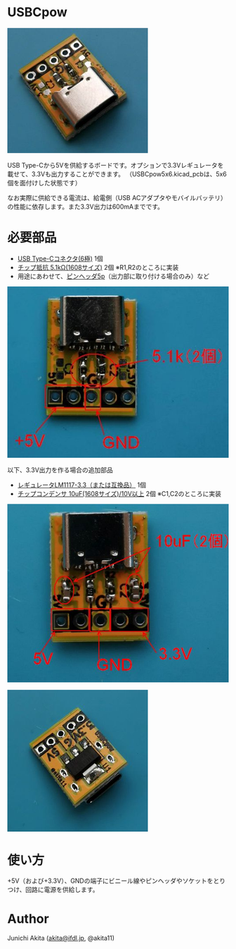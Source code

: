 # USBCpow

![5V](USBCpow1.jpg)

USB Type-Cから5Vを供給するボードです。オプションで3.3Vレギュレータを載せて、3.3Vも出力することができます。
（USBCpow5x6.kicad_pcbは、5x6個を面付けした状態です）

なお実際に供給できる電流は、給電側（USB ACアダプタやモバイルバッテリ）の性能に依存します。また3.3V出力は600mAまでです。


# 必要部品
- [USB Type-Cコネクタ(6極)](https://www.aitendo.com/product/17279) 1個
- [チップ抵抗 5.1kΩ(1608サイズ)](https://www.aitendo.com/product/9962) 2個 ※R1,R2のところに実装
- 用途にあわせて、[ピンヘッダ5p](https://www.aitendo.com/product/1798)（出力部に取り付ける場合のみ）など

![5Vfunc](USBCpow1f.jpg)

以下、3.3V出力を作る場合の追加部品
- [レギュレータLM1117-3.3（または互換品）](https://www.aitendo.com/product/13388) 1個
- [チップコンデンサ 10uF(1608サイズ)/10V以上](https://www.aitendo.com/product/6985) 2個 ※C1,C2のところに実装

![3.3V](USBCpow2.jpg)

![3.3Vback](USBCpow2b.jpg)

# 使い方

+5V（および+3.3V）、GNDの端子にビニール線やピンヘッダやソケットをとりつけ、回路に電源を供給します。

# Author

Junichi Akita (akita@ifdl.jp, @akita11)
